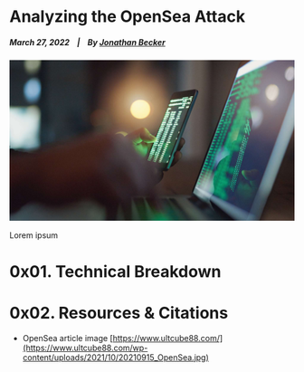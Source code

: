 # Analyzing the OpenSea Attack

  ##### March 27, 2022&nbsp;&nbsp;&nbsp;&nbsp;|&nbsp;&nbsp;&nbsp;&nbsp;By [Jonathan Becker](https://jbecker.dev) 
  
  ![Preview](https://raw.githubusercontent.com/Jon-Becker/research/main/papers/.obselete-antiviruses/preview.png?fw)

  Lorem ipsum

  # 0x01. Technical Breakdown

  # 0x02. Resources & Citations

  - OpenSea article image [https://www.ultcube88.com/](https://www.ultcube88.com/wp-content/uploads/2021/10/20210915_OpenSea.jpg)